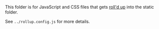 This folder is for JavaScript and CSS files that gets
[roll'd up][rollup] into the static folder.

See `../rollup.config.js` for more details.


[rollup]: https://rollupjs.org/guide/en/
